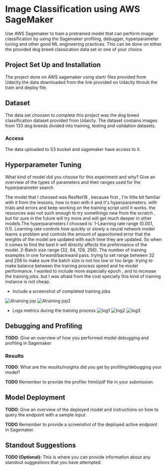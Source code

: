 
# Image Classification using AWS SageMaker

Use AWS Sagemaker to train a pretrained model that can perform image classification by using the Sagemaker profiling, debugger, hyperparameter tuning and other good ML engineering practices. This can be done on either the provided dog breed classication data set or one of your choice.

## Project Set Up and Installation

The project done on AWS sagemaker using startr files provided from Udacity.the data downloaded from the link provided on Udacity throuh the train and deploy file.

## Dataset
The data set choosen to complete this project was the dog breed classification dataset provided from Udaicty. The dataset contains images from 133 dog breeds divided into training, testing and validation datasets.

### Access
The data uploaded to S3 bucket and sagemaker have access to it.

## Hyperparameter Tuning
What kind of model did you choose for this experiment and why? Give an overview of the types of parameters and their ranges used for the hyperparameter search

The model that I choosed was ResNet18 , because first , I'm little bit familiar with it from the lessons, how to train with it and it's hyperparameters. with trials and errors and keep working on the training script until it works. the resources was not such enough to try somethings new from the scratch , but for sure in the future will try more and will get much deeper in other models.The hyperparameters I choosed is: 
1-Learning rate range (0.001, 0.1).
Learning rate controls how quickly or slowly a neural network model learns a problem and controls the amount of apportioned error that the weights of the model are updated with each time they are updated. So when it comes to find the best lr will directly affects the preformance of the model. 
2-Batch size range (32, 64, 128, 256).
The number of training examples in one forward/backward pass. trying to set range between 32 and 256 to make sure the batch size is not too low or too large. trying to make balance between the training process speed and he model performance.
I wanted to include more especially epoch , and to increase the training jobs. but I was afraid from the cost specially this kind of training instance is not cheap.



- Include a screenshot of completed training jobs

![4training jop](https://user-images.githubusercontent.com/37002455/195200609-48ad4332-e363-42a8-bed4-9e927accdf20.jpg)
![4training jop2](https://user-images.githubusercontent.com/37002455/195200617-868a3bd7-e4a9-48ef-8c6b-7b902c0fc1f9.png)


- Logs metrics during the training process
![log1](https://user-images.githubusercontent.com/37002455/195200273-a393098b-98d0-4481-9d94-d69adceceaec.jpg)
![log2](https://user-images.githubusercontent.com/37002455/195200476-4fab2b63-591a-497d-bd85-e60777e55e47.jpg)
![log3](https://user-images.githubusercontent.com/37002455/195200502-7a633519-5284-44b6-804d-eb6471ada248.jpg)


## Debugging and Profiling
**TODO**: Give an overview of how you performed model debugging and profiling in Sagemaker

### Results
**TODO**: What are the results/insights did you get by profiling/debugging your model?

**TODO** Remember to provide the profiler html/pdf file in your submission.


## Model Deployment
**TODO**: Give an overview of the deployed model and instructions on how to query the endpoint with a sample input.

**TODO** Remember to provide a screenshot of the deployed active endpoint in Sagemaker.

## Standout Suggestions
**TODO (Optional):** This is where you can provide information about any standout suggestions that you have attempted.
